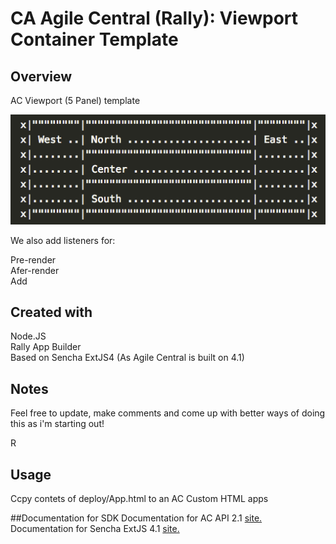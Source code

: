 CA Agile Central (Rally): Viewport Container Template
=========================

## Overview
AC Viewport (5 Panel) template

![5 panel Viewport](/gitimages/layout.png?raw=true )  
  
We also add listeners for:  
  
Pre-render  
Afer-render  
Add  
  
## Created with
Node.JS  
Rally App Builder  
Based on Sencha ExtJS4 (As Agile Central is built on 4.1)  

## Notes
Feel free to update, make comments and come up with better ways of doing this as i'm starting out!

R  

## Usage
Ccpy contets of deploy/App.html to an AC Custom HTML apps  

##Documentation for SDK
Documentation for AC API 2.1 [site.](https://help.rallydev.com/apps/2.1/doc/)  
Documentation for Sencha ExtJS 4.1 [site.](http://docs.sencha.com/extjs/4.1.3/)
